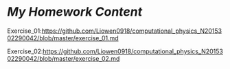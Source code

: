 
# *My Homework Content*

Exercise_01:https://github.com/Liowen0918/computational_physics_N2015302290042/blob/master/exercise_01.md

Exercise_02:https://github.com/Liowen0918/computational_physics_N2015302290042/blob/master/exercise_02.md

